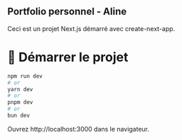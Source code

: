 ## Portfolio personnel - Aline

Ceci est un projet Next.js démarré avec create-next-app.

# 🚀 Démarrer le projet

```bash
npm run dev
# or
yarn dev
# or
pnpm dev
# or
bun dev
```
Ouvrez http://localhost:3000 dans le navigateur.
